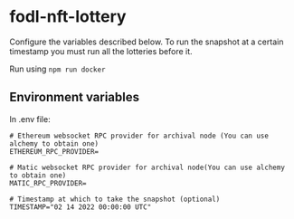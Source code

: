 # fodl-nft-lottery

Configure the variables described below. To run the snapshot at a certain timestamp you must run all the lotteries before it.

Run using `npm run docker`

## Environment variables

In .env file:

```
# Ethereum websocket RPC provider for archival node (You can use alchemy to obtain one)
ETHEREUM_RPC_PROVIDER=

# Matic websocket RPC provider for archival node(You can use alchemy to obtain one)
MATIC_RPC_PROVIDER=

# Timestamp at which to take the snapshot (optional)
TIMESTAMP="02 14 2022 00:00:00 UTC"
```
